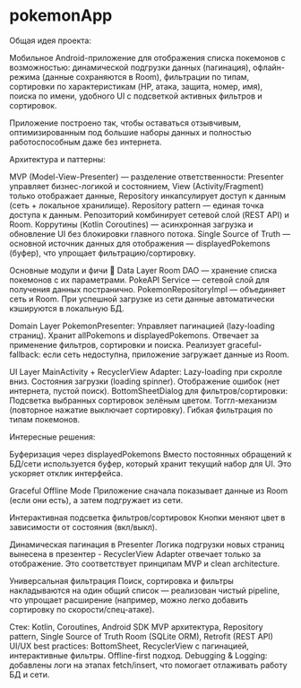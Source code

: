 ﻿# pokemonApp
Общая идея проекта:

Мобильное Android-приложение для отображения списка покемонов с возможностью:
динамической подгрузки данных (пагинация),
офлайн-режима (данные сохраняются в Room),
фильтрации по типам,
сортировки по характеристикам (HP, атака, защита, номер, имя),
поиска по имени,
удобного UI с подсветкой активных фильтров и сортировок.

Приложение построено так, чтобы оставаться отзывчивым, оптимизированным под большие наборы данных и полностью работоспособным даже без интернета.

Архитектура и паттерны:

MVP (Model-View-Presenter) — разделение ответственности:
Presenter управляет бизнес-логикой и состоянием,
View (Activity/Fragment) только отображает данные,
Repository инкапсулирует доступ к данным (сеть + локальное хранилище).
Repository pattern — единая точка доступа к данным. Репозиторий комбинирует сетевой слой (REST API) и Room.
Коррутины (Kotlin Coroutines) — асинхронная загрузка и обновление UI без блокировки главного потока.
Single Source of Truth — основной источник данных для отображения — displayedPokemons (буфер), что упрощает фильтрацию/сортировку.

Основные модули и фичи
📡 Data Layer
Room DAO — хранение списка покемонов с их параметрами.
PokeAPI Service — сетевой слой для получения данных постранично.
PokemonRepositoryImpl — объединяет сеть и Room. При успешной загрузке из сети данные автоматически кэшируются в локальную БД.

Domain Layer
PokemonPresenter:
Управляет пагинацией (lazy-loading страниц).
Хранит allPokemons и displayedPokemons.
Отвечает за применение фильтров, сортировки и поиска.
Реализует graceful-fallback:
если сеть недоступна, приложение загружает данные из Room.

UI Layer
MainActivity + RecyclerView Adapter:
Lazy-loading при скролле вниз.
Состояния загрузки (loading spinner).
Отображение ошибок (нет интернета, пустой поиск).
BottomSheetDialog для фильтров/сортировки:
Подсветка выбранных сортировок зелёным цветом.
Тоггл-механизм (повторное нажатие выключает сортировку).
Гибкая фильтрация по типам покемонов.

Интересные решения:

Буферизация через displayedPokemons
Вместо постоянных обращений к БД/сети используется буфер, который хранит текущий набор для UI. Это ускоряет отклик интерфейса.

Graceful Offline Mode
Приложение сначала показывает данные из Room (если они есть), а затем подгружает из сети.

Интерактивная подсветка фильтров/сортировок
Кнопки меняют цвет в зависимости от состояния (вкл/выкл).

Динамическая пагинация в Presenter
Логика подгрузки новых страниц вынесена в презентер - RecyclerView Adapter отвечает только за отображение. Это соответствует принципам MVP и clean architecture.

Универсальная фильтрация
Поиск, сортировка и фильтры накладываются на один общий список — реализован чистый pipeline, что упрощает расширение (например, можно легко добавить сортировку по скорости/спец-атаке).

Стек:
Kotlin, Coroutines, Android SDK
MVP архитектура, Repository pattern, Single Source of Truth
Room (SQLite ORM), Retrofit (REST API)
UI/UX best practices: BottomSheet, RecyclerView с пагинацией, интерактивные фильтры.
Offline-first подход.
Debugging & Logging: добавлены логи на этапах fetch/insert, что помогает отлаживать работу БД и сети.

